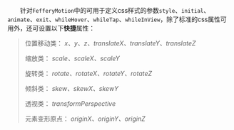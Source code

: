 　　针对`FefferyMotion`中的可用于定义css样式的参数`style`、`initial`、`animate`、`exit`、`whileHover`、`whileTap`、`whileInView`，除了标准的css属性可用外，还可设置以下**快捷**属性：

> 位置移动类： *x、y、z、translateX、translateY、translateZ*
>
> 缩放类： *scale、scaleX、scaleY*
>
> 旋转类： *rotate、rotateX、rotateY、rotateZ*
>
> 倾斜类： *skew、skewX、skewY*
>
> 透视类： *transformPerspective*
>
> 元素变形原点： *originX、originY、originZ*